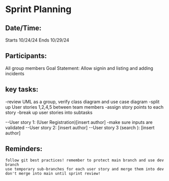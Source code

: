 # Sprint Planning

## Date/Time: 
Starts 10/24/24
Ends 10/29/24
## Participants: 
All group members
Goal Statement: 
Allow signin and listing and adding incidents

## key tasks: 

-review UML as a group, verify class diagram and use case diagram
-split up User stories 1,2,4,5 between team members
-assign story points to each story
-break up user stories into subtasks

--User story 1: (User Registration)[insert author]
    -make sure inputs are validated
--User story 2: [insert author]
--User story 3 (search ): [insert author]
## Reminders: 

    follow git best practices! remember to protect main branch and use dev branch
    use temporary sub-branches for each user story and merge them into dev
    don't merge into main until sprint review!
